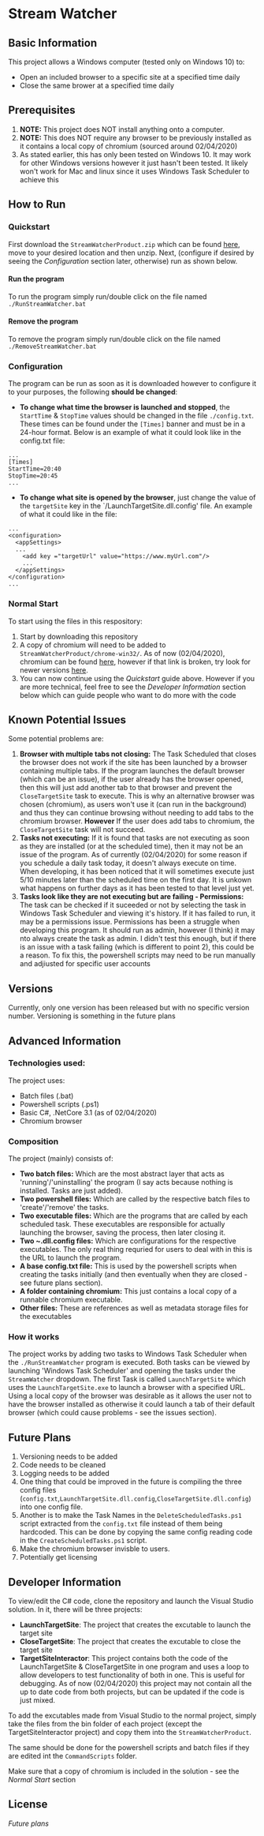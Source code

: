 # Stream Watcher
## Basic Information
This project allows a Windows computer (tested only on Windows 10) to:
- Open an included browser to a specific site at a specified time daily
- Close the same brower at a specified time daily


## Prerequisites

1. **NOTE:** This project does NOT install anything onto a computer.
2. **NOTE:** This does NOT require any browser to be previously installed as it contains a local copy of chromium (sourced around 02/04/2020)
3. As stated earlier, this has only been tested on Windows 10. It may work for other Windows versions however it just hasn't been tested. It likely won't work for Mac and linux since it uses Windows Task Scheduler to achieve this

## How to Run
### Quickstart
First download the `StreamWatcherProduct.zip` which can be found [here](https://drive.google.com/file/d/1xByMWKbNFxKdJ3LVYDx_lP25UeKwVOJL/view?usp=sharing), move to your desired location and then unzip. Next, (configure if desired by seeing the *Configuration* section later, otherwise) run as shown below.

#### Run the program

To run the program simply run/double click on the file named `./RunStreamWatcher.bat`

#### Remove the program

To remove the program simply run/double click on the file named `./RemoveStreamWatcher.bat`

### Configuration
The program can be run as soon as it is downloaded  however to configure it to your purposes, the following **should be changed**:
- **To change what time the browser is launched and stopped**, the `StartTime` & `StopTime` values should be changed in the file `./config.txt`. These times can be found under the `[Times]` banner and must be in a 24-hour format. Below is an example of what it could look like in the config.txt file:

```
...
[Times]
StartTime=20:40
StopTime=20:45
...
```
- **To change what site is opened by the browser**, just change the value of the `targetSite` key in the `/LaunchTargetSite.dll.config' file. An example of what it could like in the file:
```
...
<configuration>
  <appSettings>
  ...
    <add key ="targetUrl" value="https://www.myUrl.com"/>
    ...
  </appSettings>
</configuration>
...
```
### Normal Start
To start using the files in this respository:
1. Start by downloading this repository
2. A copy of chromium will need to be added to `StreamWatcherProduct/chrome-win32/`. As of now (02/04/2020), chromium can be found [here](https://www.googleapis.com/download/storage/v1/b/chromium-browser-continuous/o/Win_x64%2F381909%2Fchrome-win32.zip?generation=1458311015992000&alt=media), however if that link is broken, try look for newer versions [here](http://commondatastorage.googleapis.com/chromium-browser-continuous/index.html). 
3. You can now continue using the *Quickstart* guide above. However if you are more technical, feel free to see the *Developer Information* section below which can guide people who want to do more with the code

## Known Potential Issues
Some potential problems are:
1. **Browser with multiple tabs not closing:** The Task Scheduled that closes the browser does not work if the site has been launched by a browser containing multiple tabs. If the program launches the default browser (which can be an issue), if the user already has the browser opened, then this will just add another tab to that browser and prevent the `CloseTargetSite` task to execute. This is why an alternative browser was chosen (chromium), as users won't use it (can run in the background) and thus they can continue browsing without needing to add tabs to the chromium browser. **However** If the user does add tabs to chromium, the `CloseTargetSite` task will not succeed.
2. **Tasks not executing:** If it is found that tasks are not executing as soon as they are installed (or at the scheduled time), then it may not be an issue of the program. As of currently (02/04/2020) for some reason if you schedule a daily task today, it doesn't always execute on time. When developing, it has been noticed that it will sometimes execute just 5/10 minutes later than the scheduled time on the first day. It is unkown what happens on further days as it has been tested to that level just yet. 
3. **Tasks look like they are not executing but are failing - Permissions:** The task can be checked if it suceeded or not by selecting the task in Windows Task Scheduler and viewing it's history. If it has failed to run, it may be a permissions issue. Permissions has been a struggle when developing this program. It should run as admin, however (I think) it may nto always create the task as admin. I didn't test this enough, but if there is an issue with a task failing (which is different to point 2), this could be a reason. To fix this, the powershell scripts may need to be run manually and adjiusted for specific user accounts

## Versions
Currently, only one version has been released but with no specific version number. Versioning is something in the future plans

## Advanced Information
### Technologies used:
The project uses:
- Batch files (.bat)
- Powershell scripts (.ps1)
- Basic C#, .NetCore 3.1 (as of 02/04/2020)
- Chromium browser

### Composition
The project (mainly) consists of:
- **Two batch files:** Which are the most abstract layer that acts as 'running'/'uninstalling' the program (I say acts because nothing is installed. Tasks are just added).
- **Two powershell files:** Which are called by the respective batch files to 'create'/'remove' the tasks.
- **Two executable files:** Which are the programs that are called by each scheduled task. These executables are responsible for actually launching the browser, saving the process, then later closing it.
- **Two ~.dll.config files:** Which are configurations for the respective executables. The only real thing requried for users to deal with in this is the URL to launch the program. 
- **A base config.txt file:** This is used by the powershell scripts when creating the tasks initially (and then eventually when they are closed - see future plans section).
- **A folder containing chromium:** This just contains a local copy of a runnable chromium executable. 
- **Other files:** These are references as well as metadata storage files for the executables

### How it works
The project works by adding two tasks to Windows Task Scheduler when the `./RunStreamWatcher` program is executed. Both tasks can be viewed by launching 'Windows Task Scheduler' and opening the tasks under the `StreamWatcher` dropdown. The first Task is called `LaunchTargetSite` which uses the `LaunchTargetSite.exe` to launch a browser with a specified URL. Using a local copy of the browser was desirable as it allows the user not to have the browser installed as otherwise it could launch a tab of their default browser (which could cause problems - see the issues section).


## Future Plans
1. Versioning needs to be added
2. Code needs to be cleaned
3. Logging needs to be added
4. One thing that could be improved in the future is compiling the three config files (`config.txt`,`LaunchTargetSite.dll.config`,`CloseTargetSite.dll.config`) into one config file.
5. Another is to make the Task Names in the `DeleteScheduledTasks.ps1` script extracted from the `config.txt` file instead of them being hardcoded. This can be done by copying the same config reading code in the `CreateScheduledTasks.ps1` script.
6. Make the chromium browser invisble to users.
7. Potentially get licensing

## Developer Information
To view/edit the C# code, clone the repository and launch the Visual Studio solution. In it, there will be three projects:
- **LaunchTargetSite**: The project that creates the excutable to launch the target site 
- **CloseTargetSite**: The project that creates the excutable to close the target site 
- **TargetSiteInteractor**: This project contains both the code of the LaunchTargetSite & CloseTargetSite in one program and uses a loop to allow developers to test functionality of both in one. This is useful for debugging. As of now (02/04/2020) this project may not contain all the up to date code from both projects, but can be updated if the code is just mixed.

To add the excutables made from Visual Studio to the normal project, simply take the files from the bin folder of each project (except the TargetSiteInteractor project) and copy them into the `StreamWatcherProduct`.

The same should be done for the powershell scripts and batch files if they are edited int the `CommandScripts` folder.

Make sure that a copy of chromium is included in the solution - see the *Normal Start* section
## License
*Future plans*
<!-- Licensed under the [Creative Commons Zero](http://creativecommons.org/publicdomain/zero/1.0/) making it [public domain](https://en.wikipedia.org/wiki/Public_domain) so you can do whatever you wish with it without worry (you can even remove this notice!)
<br/>Copyright &copy; 2011+ [Benjamin Lupton](http://balupton.com) -->